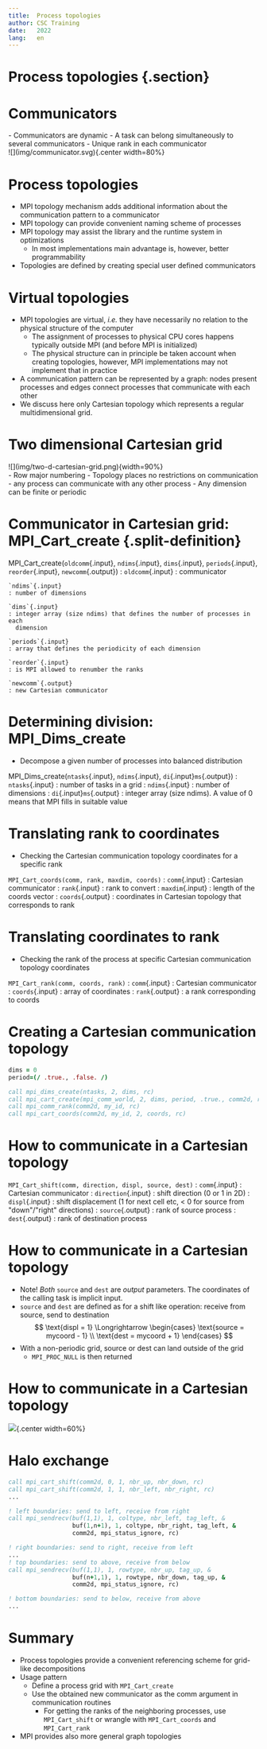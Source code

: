 ```yaml
---
title:  Process topologies
author: CSC Training
date:   2022
lang:   en
---
```


# Process topologies {.section}

# Communicators

<div class="column">
- Communicators are dynamic
- A task can belong simultaneously to several communicators
    - Unique rank in each communicator
</div>
<div class="column">
![](img/communicator.svg){.center width=80%}
</div>

# Process topologies

- MPI topology mechanism adds additional information about the
  communication pattern to a communicator
- MPI topology can provide convenient naming scheme of processes
- MPI topology may assist the library and the runtime system in
  optimizations
    - In most implementations main advantage is, however, better programmability
- Topologies are defined by creating special user defined
  communicators
  
# Virtual topologies

- MPI topologies are virtual, *i.e.* they have necessarily no relation
  to the physical structure of the computer
    - The assignment of processes to physical CPU cores happens
      typically outside MPI (and before MPI is initialized)
	- The physical structure can in principle be taken account when
      creating topologies, however, MPI implementations may not
      implement that in practice
- A communication pattern can be represented by a graph: nodes present
  processes and edges connect processes that communicate with each other
- We discuss here only Cartesian topology which represents a regular
  multidimensional grid.

# Two dimensional Cartesian grid

<div class=column>
![](img/two-d-cartesian-grid.png){width=90%}
</div>
<div class=column>
- Row major numbering
- Topology places no restrictions on communication
    - any process can communicate with any other process
- Any dimension can be finite or periodic
</div>

# Communicator in Cartesian grid: MPI_Cart_create {.split-definition}

MPI_Cart_create(`oldcomm`{.input}, `ndims`{.input}, `dims`{.input}, `periods`{.input}, `reorder`{.input}, `newcomm`{.output})
  : `oldcomm`{.input}
    : communicator

    `ndims`{.input}
    : number of dimensions

    `dims`{.input}
    : integer array (size ndims) that defines the number of processes in each
      dimension

    `periods`{.input}
    : array that defines the periodicity of each dimension

    `reorder`{.input}
    : is MPI allowed to renumber the ranks

    `newcomm`{.output}
    : new Cartesian communicator

# Determining division: MPI_Dims_create

- Decompose a given number of processes into balanced distribution

MPI_Dims_create(`ntasks`{.input}, `ndims`{.input}, `di`{.input}`ms`{.output})
  : `ntasks`{.input}
    : number of tasks in a grid
  : `ndims`{.input}
    : number of dimensions
  :  `di`{.input}`ms`{.output}
    : integer array (size ndims). A value of 0 means that MPI fills in
      suitable value



# Translating rank to coordinates

- Checking the Cartesian communication topology coordinates for a
  specific rank

`MPI_Cart_coords(comm, rank, maxdim, coords)`
  : `comm`{.input}
    : Cartesian communicator
  : `rank`{.input}
    : rank to convert
  : `maxdim`{.input}
    : length of the coords vector
  : `coords`{.output}
    : coordinates in Cartesian topology that corresponds to rank


# Translating coordinates to rank

- Checking the rank of the process at specific Cartesian communication
  topology coordinates

`MPI_Cart_rank(comm, coords, rank)`
  : `comm`{.input}
    : Cartesian communicator
  : `coords`{.input}
    : array of coordinates
  : `rank`{.output}
    : a rank corresponding to coords


# Creating a Cartesian communication topology

```fortran
dims = 0
period=(/ .true., .false. /)

call mpi_dims_create(ntasks, 2, dims, rc)
call mpi_cart_create(mpi_comm_world, 2, dims, period, .true., comm2d, rc)
call mpi_comm_rank(comm2d, my_id, rc)
call mpi_cart_coords(comm2d, my_id, 2, coords, rc)
```


# How to communicate in a Cartesian topology

`MPI_Cart_shift(comm, direction, displ, source, dest)`
  : `comm`{.input}
    : Cartesian communicator
  : `direction`{.input}
    : shift direction (0 or 1 in 2D)
  : `displ`{.input}
    : shift displacement (1 for next cell etc, < 0 for source from "down"/"right" directions)
  : `source`{.output}
    : rank of source process
  : `dest`{.output}
    : rank of destination process

# How to communicate in a Cartesian topology

- Note! *Both* `source` and `dest` are *output* parameters. The
  coordinates of the calling task is implicit input.
- `source` and `dest` are defined as for a shift like operation:
  receive from source, send to destination
    $$
	 \text{displ = 1}  \Longrightarrow 
	 \begin{cases}
	   \text{source = mycoord - 1} \\
	   \text{dest = mycoord + 1}
     \end{cases}
    $$
- With a non-periodic grid, source or dest can land outside of the grid
    - `MPI_PROC_NULL` is then returned

# How to communicate in a Cartesian topology

![](img/two-d-cartesian-shift.png){.center width=60%}


# Halo exchange

```fortran
call mpi_cart_shift(comm2d, 0, 1, nbr_up, nbr_down, rc)
call mpi_cart_shift(comm2d, 1, 1, nbr_left, nbr_right, rc)
...

! left boundaries: send to left, receive from right
call mpi_sendrecv(buf(1,1), 1, coltype, nbr_left, tag_left, &
                  buf(1,n+1), 1, coltype, nbr_right, tag_left, &
                  comm2d, mpi_status_ignore, rc)

! right boundaries: send to right, receive from left
...
! top boundaries: send to above, receive from below
call mpi_sendrecv(buf(1,1), 1, rowtype, nbr_up, tag_up, &
                  buf(n+1,1), 1, rowtype, nbr_down, tag_up, &
                  comm2d, mpi_status_ignore, rc)

! bottom boundaries: send to below, receive from above
...
```

# Summary

- Process topologies provide a convenient referencing scheme for grid-like
  decompositions
- Usage pattern
    - Define a process grid with `MPI_Cart_create`
    - Use the obtained new communicator as the comm argument in communication
      routines
        - For getting the ranks of the neighboring processes, use
          `MPI_Cart_shift` or wrangle with `MPI_Cart_coords` and
          `MPI_Cart_rank`
- MPI provides also more general graph topologies
